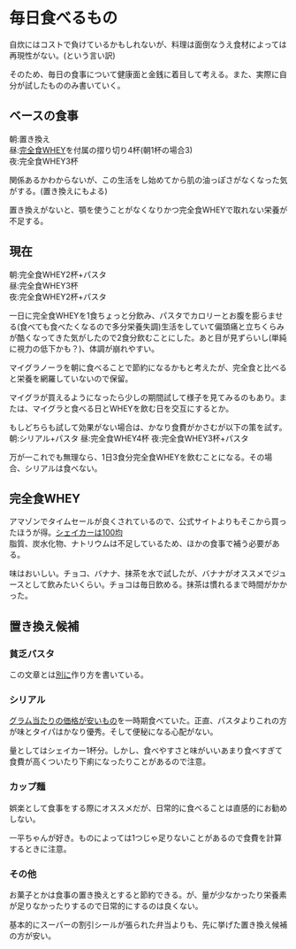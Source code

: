 # 毎日食べるもの
自炊にはコストで負けているかもしれないが、料理は面倒なうえ食材によっては再現性がない。(という言い訳)

そのため、毎日の食事について健康面と金銭に着目して考える。また、実際に自分が試したもののみ書いていく。

## ベースの食事
朝:置き換え  
昼:[完全食WHEY](https://amzn.asia/d/bGq5fZT)を付属の摺り切り4杯(朝1杯の場合3)  
夜:完全食WHEY3杯  

関係あるかわからないが、この生活をし始めてから肌の油っぽさがなくなった気がする。(置き換えにもよる)

置き換えがないと、顎を使うことがなくなりかつ完全食WHEYで取れない栄養が不足する。
## 現在
朝:完全食WHEY2杯+パスタ  
昼:完全食WHEY3杯  
夜:完全食WHEY2杯+パスタ  

一日に完全食WHEYを1食ちょっと分飲み、パスタでカロリーとお腹を膨らませる(食べても食べたくなるので多分栄養失調)生活をしていて偏頭痛と立ちくらみが酷くなってきた気がしたので2食分飲むことにした。あと目が見ずらいし(単純に視力の低下かも？)、体調が崩れやすい。

マイグラノーラを朝に食べることで節約になるかもと考えたが、完全食と比べると栄養を網羅していないので保留。

マイグラが買えるようになったら少しの期間試して様子を見てみるのもあり。または、マイグラと食べる日とWHEYを飲む日を交互にするとか。

もしどちらも試して効果がない場合は、かなり食費がかさむが以下の策を試す。
朝:シリアル+パスタ
昼:完全食WHEY4杯
夜:完全食WHEY3杯+パスタ

万が一これでも無理なら、1日3食分完全食WHEYを飲むことになる。その場合、シリアルは食べない。
## 完全食WHEY
アマゾンでタイムセールが良くされているので、公式サイトよりもそこから買ったほうが得。[シェイカーは100均](https://jp.daisonet.com/products/4905596155058)  
脂質、炭水化物、ナトリウムは不足しているため、ほかの食事で補う必要がある。

味はおいしい。チョコ、バナナ、抹茶を水で試したが、バナナがオススメでジュースとして飲みたいくらい。チョコは毎日飲める。抹茶は慣れるまで時間がかかった。

## 置き換え候補
### 貧乏パスタ
この文章とは[別に](https://github.com/AnoHobby/Learning/blob/main/Money/Meals/Poor_Mans_Pasta.md)作り方を書いている。

### シリアル
[グラム当たりの価格が安いもの](https://amzn.asia/d/f1gmQTg)を一時期食べていた。正直、パスタよりこれの方が味とタイパはかなり優秀。そして便秘になる心配がない。

量としてはシェイカー1杯分。しかし、食べやすさと味がいいあまり食べすぎて食費が高くついたり下痢になったりことがあるので注意。

### カップ麺
娯楽として食事をする際にオススメだが、日常的に食べることは直感的にお勧めしない。

一平ちゃんが好き。ものによっては1つじゃ足りないことがあるので食費を計算するときに注意。

### その他
お菓子とかは食事の置き換えとすると節約できる。が、量が少なかったり栄養素が足りなかったりするので日常的にするのは良くない。

基本的にスーパーの割引シールが張られた弁当よりも、先に挙げた置き換え候補の方が安い。
